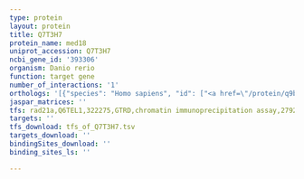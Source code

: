 ```yaml
---
type: protein
layout: protein
title: Q7T3H7
protein_name: med18
uniprot_accession: Q7T3H7
ncbi_gene_id: '393306'
organism: Danio rerio
function: target gene
number_of_interactions: '1'
orthologs: '[{"species": "Homo sapiens", "id": ["<a href=\"/protein/q9bue0\">Q9BUE0</a>"]}, {"species": "Mus musculus", "id": ["<a href=\"/protein/q9cz82\">Q9CZ82</a>"]}, {"species": "Rattus norvegicus", "id": ["<a href=\"/protein/m0r976\">M0R976</a>"]}, {"species": "Drosophila melanogaster", "id": ["<a href=\"/protein/q9xzt1\">Q9XZT1</a>"]}, {"species": "Caenorhabditis elegans", "id": ["<a href=\"/protein/q966m5\">Q966M5</a>"]}]'
jaspar_matrices: ''
tfs: rad21a,Q6TEL1,322275,GTRD,chromatin immunoprecipitation assay,27924024%5Buid%5D,No
targets: ''
tfs_download: tfs_of_Q7T3H7.tsv
targets_download: ''
bindingSites_download: ''
binding_sites_ls: ''

---
```

